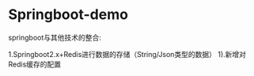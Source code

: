 # Springboot-demo
springboot与其他技术的整合:

1.Springboot2.x+Redis进行数据的存储（String/Json类型的数据）
  1).新增对Redis缓存的配置
